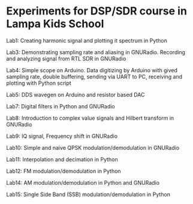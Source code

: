 # Experiments for DSP/SDR course in Lampa Kids School

Lab1: Creating harmonic signal and plotting it spectrum in Python

Lab3: Demonstrating sampling rate and aliasing in GNURadio. Recording and analyzing signal from RTL SDR in GNURadio

Lab4: Simple scope on Arduino. Data digitizing by Arduino with gived sampling rate, double buffering, sending via UART to PC, receiving and plotting with Python script

Lab5: DDS wavegen on Arduino and resistor based DAC

Lab7: Digital filters in Python and GNURadio

Lab8: Introduction to complex value signals and Hilbert transform in GNURadio

Lab9: IQ signal, Frequency shift in GNURadio

Lab10: Simple and naive QPSK modulation/demodulation in GNURadio

Lab11: Interpolation and decimation in Python

Lab12: FM modulation/demodulation in Python

Lab14: AM modulation/demodulation in Python and GNURadio

Lab15: Single Side Band (SSB) modulation/demodulation in Python